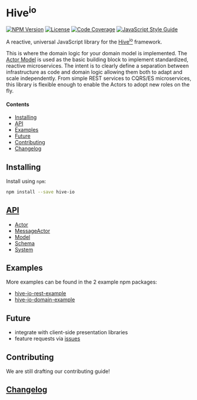 # Hive<sup>io</sup>

[![NPM Version][npm-image]][npm-url]
[![License][license-image]][license-url]
[![Code Coverage][codecov-image]][codecov-url]
[![JavaScript Style Guide][style-image]][style-url]

A reactive, universal JavaScript library for the [Hive<sup>io</sup>](https://hiveframework.io) framework.

This is where the domain logic for your domain model is implemented. The [Actor Model](https://en.wikipedia.org/wiki/Actor_model) is used as the basic building block to implement standardized, reactive microservices. The intent is to clearly define a separation between infrastructure as code and domain logic allowing them both to adapt and scale independently. From simple REST services to CQRS/ES microservices, this library is flexible enough to enable the Actors to adopt new roles on the fly.

#### Contents

- [Installing](#installing)
- [API](#api)
- [Examples](#examples)
- [Future](#future)
- [Contributing](#contributing)
- [Changelog](#changelog)

## Installing

Install using `npm`:

```sh
npm install --save hive-io
```

## [API](https://fnalabs.github.io/hive-io/)

- [Actor](https://fnalabs.github.io/hive-io/Actor.html)
- [MessageActor](https://fnalabs.github.io/hive-io/MessageActor.html)
- [Model](https://fnalabs.github.io/hive-io/Model.html)
- [Schema](https://fnalabs.github.io/hive-io/Schema.html)
- [System](https://fnalabs.github.io/hive-io/System.html)

## Examples

More examples can be found in the 2 example npm packages:

- [hive-io-rest-example](https://www.npmjs.com/package/hive-io-rest-example)
- [hive-io-domain-example](https://www.npmjs.com/package/hive-io-domain-example)

## Future

- integrate with client-side presentation libraries
- feature requests via [issues](https://github.com/fnalabs/hive-io/issues)

## Contributing

We are still drafting our contributing guide!

## [Changelog](https://github.com/fnalabs/hive-io/releases)

[npm-image]: https://img.shields.io/npm/v/hive-io.svg
[npm-url]: https://www.npmjs.com/package/hive-io

[license-image]: https://img.shields.io/badge/License-Apache%202.0-blue.svg
[license-url]: https://github.com/fnalabs/hive-io/blob/master/packages/hive-js/LICENSE

[codecov-image]: https://circleci.com/github/fnalabs/hive-io.svg
[codecov-url]: https://codecov.io/gh/fnalabs/hive-io

[style-image]: https://img.shields.io/badge/code_style-standard-brightgreen.svg
[style-url]: https://standardjs.com
